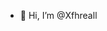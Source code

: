 - 👋 Hi, I’m @Xfhreall


<!---
Xfhreall/Xfhreall is a ✨ special ✨ repository because its `README.md` (this file) appears on your GitHub profile.
You can click the Preview link to take a look at your changes.
--->
